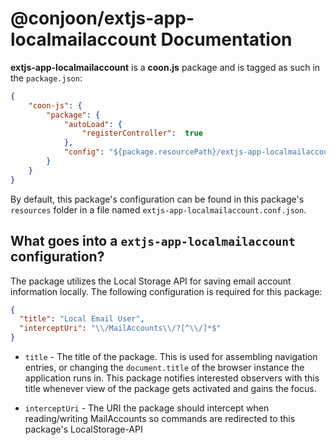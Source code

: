 # @conjoon/extjs-app-localmailaccount Documentation

**extjs-app-localmailaccount** is a **coon.js** package and is tagged as such in the
`package.json`:

```json
{
    "coon-js": {
        "package": {
            "autoLoad": {
                "registerController":  true
            },
            "config": "${package.resourcePath}/extjs-app-localmailaccount.conf.json"
        }
    }
}
```

By default, this package's configuration can be found in this package's `resources` folder
in a file named `extjs-app-localmailaccount.conf.json`.


## What goes into a `extjs-app-localmailaccount` configuration?

The package utilizes the Local Storage API for saving email account information locally. The following configuration
is required for this package:


```json
{
  "title": "Local Email User",
  "interceptUri": "\\/MailAccounts\\/?[^\\/]*$"
}
```

- `title` - The title of the package. This is used for assembling navigation entries, or changing the
`document.title` of the browser instance the application runs in. This package notifies interested 
observers with this title whenever view of the package gets activated and gains the focus.

- `interceptUri` - The URI the package should intercept when reading/writing MailAccounts so commands are redirected to
this package's LocalStorage-API